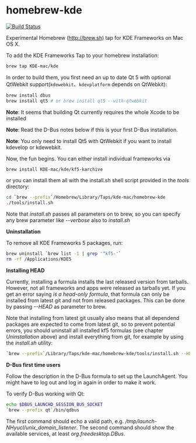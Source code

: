 homebrew-kde
============

[![Build Status](https://travis-ci.org/KDE-mac/homebrew-kde.svg?branch=master)](https://travis-ci.org/KDE-mac/homebrew-kde)

Experimental Homebrew (http://brew.sh) tap for KDE Frameworks on Mac OS X.

To add the KDE Frameworks Tap to your homebrew installation:

```sh
brew tap KDE-mac/kde
```

In order to build them, you first need an up to date Qt 5 with
optional QtWebkit support(`kdewebkit`、`kdevplatform` depends on QtWebkit):

```sh
brew install dbus
brew install qt5 # or brew install qt5 --with-qtwebkit
```

**Note**: It seems that building Qt currently requires the whole Xcode to be installed

**Note**: Read the D-Bus notes below if this is your first D-Bus installation.

**Note**: You only need to install Qt5 with QtWebkit if you want to install kdevelop or kdewebkit.

Now, the fun begins. You can either install individual frameworks via

```sh
brew install KDE-mac/kde/kf5-karchive
```

or you can install them all with the install.sh shell script provided in the
*tools* directory:

```sh
cd `brew --prefix`/Homebrew/Library/Taps/kde-mac/homebrew-kde
./tools/install.sh
```

Note that *install.sh* passes all parameters on to brew, so you can specify
any brew parameter like *--verbose* also to *install.sh*

**Uninstallation**

To remove all KDE Frameworks 5 packages, run:

```sh
brew uninstall `brew list -1 | grep '^kf5-'`
rm -rf /Applications/KDE5
```

**Installing HEAD**

Currently, installing a formula installs the last released version from tarballs.
However, not all frameworks and apps were released as tarballs yet. If you get
an error saying *is a head-only formula*, that formula can only be installed from
latest git and not from released packages. This can be done by passing *--HEAD* as
parameter to brew.

Note that installing from latest git usually also means that all dependend packages
are expected to come from latest git, so to prevent potential errors, you should
uninstall all installed kf5 formulas (see chapter *Uninstallation* above) and install
everything from git, for example by using the *install.sh* utility:

```sh
`brew --prefix`/Library/Taps/kde-mac/homebrew-kde/tools/install.sh --HEAD
```

**D-Bus first time users**

Follow the description in the D-Bus formula to set up the LaunchAgent. You might
have to log out and log in again in order to make it work.

To verify D-Bus working with Qt:

```sh
echo $DBUS_LAUNCHD_SESSION_BUS_SOCKET
`brew --prefix qt`/bin/qdbus
```

The first command should echo a valid path, e.g. */tmp/launch-NHyucl/unix_domain_listener*.
The second command should show the available services, at least *org.freedesktop.DBus*.
